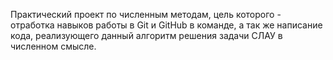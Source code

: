 Практический проект по численным методам, цель которого - отработка навыков работы в Git и GitHub в команде, а так же написание кода, реализующего данный алгоритм решения задачи СЛАУ в численном смысле.
